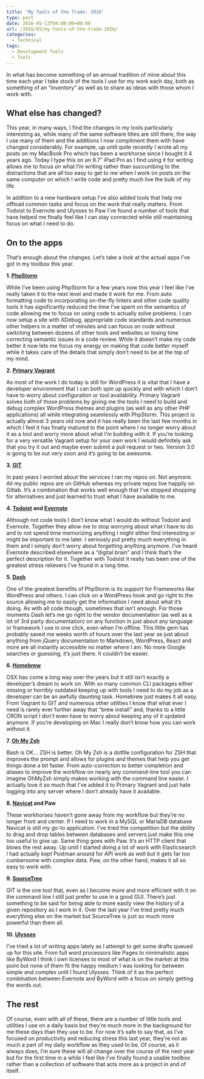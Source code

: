 ```yaml
---
title: 'My Tools of the Trade: 2016'
type: post
date: 2016-05-13T04:00:00+00:00
url: /2016/05/my-tools-of-the-trade-2016/
categories:
  - Technical
tags:
  - Development Tools
  - Tools
---
```


In what has become something of an annual tradition of mine about this time&nbsp;each year I take stock of the tools I use for my work each day, both as something of an “inventory” as well as to share as ideas with those whom I work with.

## What else has changed?

This year, in many ways, I find the changes in my tools particularly interesting as, while many of the same software titles are still there, the way I use many of them and the additions I now compliment them with have changed considerably. For example, up until quite recently I wrote all my posts on my MacBook Pro which has been a workhorse since I bought&nbsp;it 4 years ago. Today I type this on an 9.7″ iPad Pro as I find using it for writing allows me to focus on what I’m writing rather than succumbing to the distractions that are all too easy to get to me when I work on posts on the same computer on which I write code and pretty much live the bulk of my life.

In addition to a new hardware setup I’ve also added tools that help me offload common tasks and focus on the work that really matters. From Todoist to Evernote and Ulysses&nbsp;to Paw I’ve found a number of tools that have helped me finally feel like I can stay connected while still maintaining focus on what I need to do.

## On to the apps

That’s enough about the changes. Let’s take a look at the actual apps I’ve got in my toolbox this year.

**1. [PhpStorm][1]**

While I’ve been using PhpStorm for a few years now this year I feel like I’ve really taken it to the next level and made it work for me. From auto formatting code to incorporating on-the-fly linters and other code quality tools it has significantly reduced the time I’ve spent on the semantics of code allowing me to focus on using code to actually solve problems. I can now setup a site with XDebug, appropriate code standards and numerous other helpers in a matter of minutes and can focus on code without switching between dozens of other tools and websites or losing time correcting semantic issues in a code review. While it doesn’t make my code better it now lets me focus my energy on making that code better myself while it takes care of the details that simply don’t need to be at the top of my mind.

**2. [Primary Vagrant][2]**

As most of the work I do today is still for WordPress it is vital that I have a developer environment that I can both spin up quickly and with which I don’t have to worry about configuration or tool availability. Primary Vagrant solves both of those problems by giving me the tools I need to build and debug complex WordPress themes and plugins (as well as any other PHP applications) all while integrating seamlessly with PhpStorm. This project is actually almost 3 years old now and it has really been the last few months in which I feel it has finally matured to the point where I no longer worry about it as a tool and worry more about what I’m building with it. If you’re looking for a very versatile Vagrant setup for your own work I would definitely ask that you try it out and maybe even submit a pull request or two. Version 3.0 is going to be out very soon and it’s going to be awesome.

**3. [GIT][3]**

In past years I worried about the services I ran my repos on. Not anymore. All my public repos are on GitHub whereas my private repos live happily on Gitlab. It’s a combination that works well enough that I’ve stopped shopping for alternatives and just learned to trust what I have available to me.

**4. [Todoist][4] and [Evernote][5]**

Although not code tools I don’t know what I would do without Todoist and Evernote. Together they allow me to stop worrying about what I have to do and to not spend time memorizing anything I might either find interesting or might be important to me later. I seriously put pretty much everything in them and I simply don’t worry about forgetting anything anymore. I’ve heard Evernote described elsewhere as a “digital brain” and I think that’s the perfect description for it. Together with Todoist it really has been one of the greatest stress relievers I’ve found in a long time.

**5. [Dash][6]**

One of the greatest benefits of PhpStorm is its support for Frameworks like WordPress and others. I can click on a WordPress hook and go right to the source allowing me to easily get the information I need about what it’s doing. As with all code though, sometimes that isn’t enough. For those moments Dash let’s me go right to the vendor documentation (as well as a lot of 3rd party documentation) on any function in just about any language or framework I use in one click, even when I’m offline. This little gem has probably saved me weeks worth of hours over the last year as just about anything from jQuery documentation to Markdown, WordPress, React and more are all instantly accessible no matter where I am. No more Google searches or guessing, it’s just there. It couldn’t be easier.

**6. [Homebrew][7]**

OSX has come a long way over the years but it still isn’t exactly a developer’s dream to work on. With so many common CLI packages either missing or horribly outdated keeping up with tools I need to do my job as a developer can be an awfully daunting task. Homebrew just makes it all easy. From Vagrant to GIT and numerous other utilities I know that what ever I need is rarely ever further away that “brew install” and, thanks to a little CRON script I don’t even have to worry about keeping any of it updated anymore. If you’re developing on Mac I really don’t know how you can work without it.

**7. [Oh My Zsh][8]**

Bash is OK… ZSH is better. Oh My Zsh is a dotfile configuration for ZSH that improves the prompt and allows for plugins and themes that help you get things done a bit faster. From auto-correction to better completion and aliases to improve the workflow on nearly any command-line tool you can imagine OhMyZsh simply makes working with the command line easier. I actually love it so much that I’ve added it to Primary Vagrant and just hate logging into any server where I don’t already have it available.

**8. [Navicat][9] and Paw**

These workhorses haven’t gone away from my workflow but they’re no longer front and center. If I need to work in a MySQL or MariaDB database Navicat is still my go-to application. I’ve tried the competition but the ability to drag and drop tables between databases and servers just make this one too useful to give up. Same thing goes with Paw. It’s an HTTP client that blows the rest away. Up until I started doing a lot of work with Elasticsearch I had actually kept Postman around for API work as well but it gets far too cumbersome with complex data. Paw, on the other hand, makes it all so easy to work with.

**9. [SourceTree][10]**

GIT is the one tool that, even as I become more and more efficient with it on the command line I still just prefer to use in a good GUI. There’s just something to be said for being able to more easily view the history of a given repository as I work in it. Over the last year I’ve tried pretty much everything else on the market but SourceTree is just so much more powerful than them all.

**10. [Ulysses][11]**

I’ve tried a lot of writing apps lately as I attempt to get some drafts queued up for this site. From full word processors like Pages to minimalistic apps like ByWord I think I own licenses to most of what is on the market at this point but none of them fit the happy medium I was looking for between simple and complex until I found Ulysses. Think of it as the perfect combination between Evernote and ByWord with a focus on simply getting the words out.

## The rest

Of course, even with all of these, there are a number of little tools and utilities I use on a daily basis but they’re much more in the background for me these days than they use to be. For now it’s safe to say that, as I’ve focused on productivity and reducing stress this last year, they’re not as much a part of my daily workflow as they used to be. Of course, as it always does, I’m sure these will all change over the course of the next year but for the first time in a while I feel like I’ve finally found a usable toolbox rather than a collection of software that acts more as a project in and of itself.

 [1]: http://jetbrains.com/phpstorm
 [2]: https://github.com/ChrisWiegman/primary-vagrant
 [3]: https://git-scm.com
 [4]: https://todoist.com/
 [5]: https://evernote.com/
 [6]: https://kapeli.com/dash
 [7]: http://brew.sh
 [8]: http://ohmyz.sh
 [9]: https://www.navicat.com
 [10]: https://www.sourcetreeapp.com
 [11]: http://ulyssesapp.com